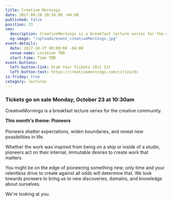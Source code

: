 ```yaml
---
title: Creative Mornings
date: 2017-09-20 20:54:00 -04:00
published: false
position: 23
seo:
  description: CreativeMornings is a breakfast lecture series for the creative community.
  og-image: "/uploads/event_creativeMornings.jpg"
event-details:
  date: 2017-10-27 00:00:00 -04:00
  venue-name: Location TBD
  start-time: Time TBD
event-buttons:
  left-button-link: Grab Your Tickets (Oct 23)
  left-button-text: https://creativemornings.com/cities/dc
is-friday: true
category: lectures
---
```


### Tickets go on sale Monday, October 23 at 10:30am

CreativeMornings is a breakfast lecture series for the creative community.

**This month's theme: Pioneers**\
\
Pioneers shatter expectations, widen boundaries, and reveal new possibilities in life.

Whether the work was inspired from being on a ship or inside of a studio, pioneers act on their internal, immutable desires to create work that matters.

You might be on the edge of pioneering something new; only time and your relentless drive to create against all odds will determine that. We look towards pioneers to bring us to new discoveries, domains, and knowledge about ourselves.

We're looking at you.